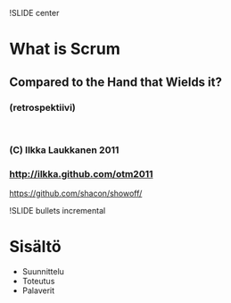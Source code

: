 !SLIDE center
# What is Scrum #

## Compared to the Hand that Wields it? ##

### (retrospektiivi) ###

<br/>

### (C) Ilkka Laukkanen 2011 ###

### http://ilkka.github.com/otm2011 ###

https://github.com/shacon/showoff/

!SLIDE bullets incremental
# Sisältö #

* Suunnittelu
* Toteutus
* Palaverit

